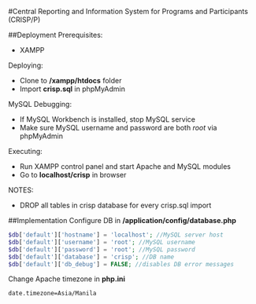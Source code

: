 #Central Reporting and Information System for Programs and Participants (CRISP/P)

##Deployment
Prerequisites:
- XAMPP

Deploying:
- Clone to **/xampp/htdocs** folder
- Import **crisp.sql** in phpMyAdmin

MySQL Debugging:
- If MySQL Workbench is installed, stop MySQL service
- Make sure MySQL username and password are both *root* via phpMyAdmin
	
Executing:
- Run XAMPP control panel and start Apache and MySQL modules
- Go to **localhost/crisp** in browser
	
NOTES:
- DROP all tables in crisp database for every crisp.sql import

##Implementation
Configure DB in **/application/config/database.php**
```php
$db['default']['hostname'] = 'localhost'; //MySQL server host
$db['default']['username'] = 'root'; //MySQL username
$db['default']['password'] = 'root'; //MySQL password
$db['default']['database'] = 'crisp'; //DB name
$db['default']['db_debug'] = FALSE; //disables DB error messages
```
Change Apache timezone in **php.ini**
```
date.timezone=Asia/Manila
```
